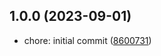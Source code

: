 ## 1.0.0 (2023-09-01)

- chore: initial commit ([8600731](https://github.com/guilhermehn/validar-cnpj/commit/8600731))
